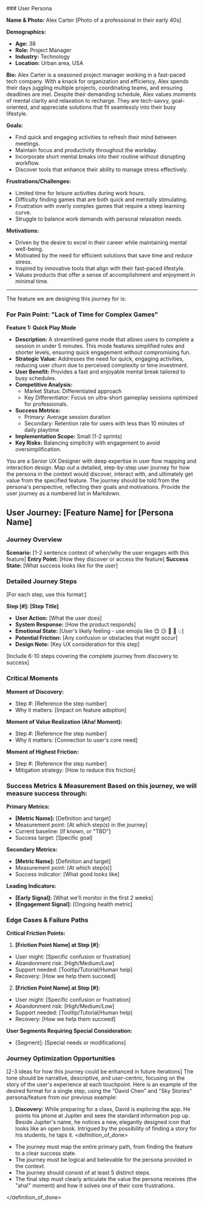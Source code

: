 <context>
### User Persona

**Name & Photo:** Alex Carter [Photo of a professional in their early 40s]

**Demographics:**

- **Age:** 38
- **Role:** Project Manager
- **Industry:** Technology
- **Location:** Urban area, USA

**Bio:**
Alex Carter is a seasoned project manager working in a fast-paced tech company. With a knack for organization and efficiency, Alex spends their days juggling multiple projects, coordinating teams, and ensuring deadlines are met. Despite their demanding schedule, Alex values moments of mental clarity and relaxation to recharge. They are tech-savvy, goal-oriented, and appreciate solutions that fit seamlessly into their busy lifestyle.

**Goals:**

- Find quick and engaging activities to refresh their mind between meetings.
- Maintain focus and productivity throughout the workday.
- Incorporate short mental breaks into their routine without disrupting workflow.
- Discover tools that enhance their ability to manage stress effectively.

**Frustrations/Challenges:**

- Limited time for leisure activities during work hours.
- Difficulty finding games that are both quick and mentally stimulating.
- Frustration with overly complex games that require a steep learning curve.
- Struggle to balance work demands with personal relaxation needs.

**Motivations:**

- Driven by the desire to excel in their career while maintaining mental well-being.
- Motivated by the need for efficient solutions that save time and reduce stress.
- Inspired by innovative tools that align with their fast-paced lifestyle.
- Values products that offer a sense of accomplishment and enjoyment in minimal time.

---

The feature we are designing this journey for is:

### For Pain Point: "Lack of Time for Complex Games"

**Feature 1: Quick Play Mode**

- **Description:** A streamlined game mode that allows users to complete a session in under 5 minutes. This mode features simplified rules and shorter levels, ensuring quick engagement without compromising fun.
- **Strategic Value:** Addresses the need for quick, engaging activities, reducing user churn due to perceived complexity or time investment.
- **User Benefit:** Provides a fast and enjoyable mental break tailored to busy schedules.
- **Competitive Analysis:**
  - Market Status: Differentiated approach
  - Key Differentiator: Focus on ultra-short gameplay sessions optimized for professionals.
- **Success Metrics:**
  - Primary: Average session duration
  - Secondary: Retention rate for users with less than 10 minutes of daily playtime
- **Implementation Scope:** Small (1-2 sprints)
- **Key Risks:** Balancing simplicity with engagement to avoid oversimplification.

</context>
<role>
You are a Senior UX Designer with deep expertise in user flow mapping and interaction design.
</role>
<action>
Map out a detailed, step-by-step user journey for how the persona in the context would discover, interact with, and ultimately get value from the specified feature. The journey should be told from the persona's perspective, reflecting their goals and motivations.
</action>
<format>
Provide the user journey as a numbered list in Markdown.

## User Journey: [Feature Name] for [Persona Name]

### Journey Overview

**Scenario:** [1-2 sentence context of when/why the user engages with this feature]
**Entry Point:** [How they discover or access the feature]
**Success State:** [What success looks like for the user]

### Detailed Journey Steps

[For each step, use this format:]

**Step [#]: [Step Title]**

- **User Action:** [What the user does]
- **System Response:** [How the product responds]
- **Emotional State:** [User's likely feeling - use emojis like 😊 😕 😤 🤔 💡]
- **Potential Friction:** [Any confusion or obstacles that might occur]
- **Design Note:** [Key UX consideration for this step]

[Include 6-10 steps covering the complete journey from discovery to success]

### Critical Moments

**Moment of Discovery:**

- Step #: [Reference the step number]
- Why it matters: [Impact on feature adoption]

**Moment of Value Realization (Aha! Moment):**

- Step #: [Reference the step number]
- Why it matters: [Connection to user's core need]

**Moment of Highest Friction:**

- Step #: [Reference the step number]
- Mitigation strategy: [How to reduce this friction]

### Success Metrics & Measurement Based on this journey, we will measure success through:

**Primary Metrics:**

- **[Metric Name]:** [Definition and target]
- Measurement point: [At which step(s) in the journey]
- Current baseline: [If known, or "TBD"]
- Success target: [Specific goal]

**Secondary Metrics:**

- **[Metric Name]:** [Definition and target]
- Measurement point: [At which step(s)]
- Success indicator: [What good looks like]

**Leading Indicators:**

- **[Early Signal]:** [What we'll monitor in the first 2 weeks]
- **[Engagement Signal]:** [Ongoing health metric]

### Edge Cases & Failure Paths

**Critical Friction Points:**

1. **[Friction Point Name] at Step [#]:**

- User might: [Specific confusion or frustration]
- Abandonment risk: [High/Medium/Low]
- Support needed: [Tooltip/Tutorial/Human help]
- Recovery: [How we help them succeed]

2. **[Friction Point Name] at Step [#]:**

- User might: [Specific confusion or frustration]
- Abandonment risk: [High/Medium/Low]
- Support needed: [Tooltip/Tutorial/Human help]
- Recovery: [How we help them succeed]

**User Segments Requiring Special Consideration:**

- [Segment]: [Special needs or modifications]

### Journey Optimization Opportunities

[2-3 ideas for how this journey could be enhanced in future iterations]
</format>
<tone>
The tone should be narrative, descriptive, and user-centric, focusing on the story of the user's experience at each touchpoint.
</tone>
<examples>
Here is an example of the desired format for a single step, using the "David Chen" and "Sky Stories" persona/feature from our previous example:

1.  **Discovery:** While preparing for a class, David is exploring the app. He points his phone at Jupiter and sees the standard information pop up. Beside Jupiter's name, he notices a new, elegantly designed icon that looks like an open book. Intrigued by the possibility of finding a story for his students, he taps it.
    </examples>
    <definition_of_done>

- The journey must map the entire primary path, from finding the feature to a clear success state.
- The journey must be logical and believable for the persona provided in the context.
- The journey should consist of at least 5 distinct steps.
- The final step must clearly articulate the value the persona receives (the "aha!" moment) and how it solves one of their core frustrations.

</definition_of_done>
